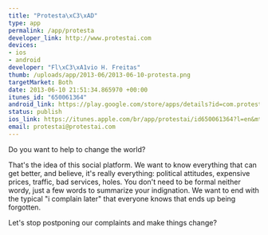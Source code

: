 ```yaml
--- 
title: "Protesta\xC3\xAD"
type: app
permalink: /app/protesta
developer_link: http://www.protestai.com
devices: 
- ios
- android
developer: "Fl\xC3\xA1vio H. Freitas"
thumb: /uploads/app/2013-06/2013-06-10-protesta.png
targetMarket: Both
date: 2013-06-10 21:51:34.865970 +00:00
itunes_id: "650061364"
android_link: https://play.google.com/store/apps/details?id=com.protestai
status: publish
ios_link: https://itunes.apple.com/br/app/protestai/id650061364?l=en&mt=8
email: protestai@protestai.com
---
```


Do you want to help to change the world? 

That's the idea of this social platform. We want to know everything that can get better, and believe, it's really everything: political attitudes, expensive prices, traffic, bad services, holes.
You don't need to be formal neither wordy, just a few words to summarize your indignation. We want to end with the typical "i complain later" that everyone knows that ends up being forgotten.

Let's stop postponing our complaints and make things change?
